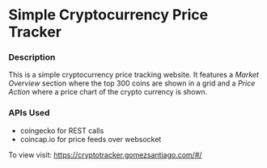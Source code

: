 # Simple Cryptocurrency Price Tracker

### Description
This is a simple cryptocurrency price tracking website.  It features a *Market Overview* section where the top 300 coins are shown in a grid and a *Price Action* where a price chart of the crypto currency is shown. 


### APIs Used
- coingecko for REST calls
- coincap.io for price feeds over websocket

To view visit:
https://cryptotracker.gomezsantiago.com/#/
